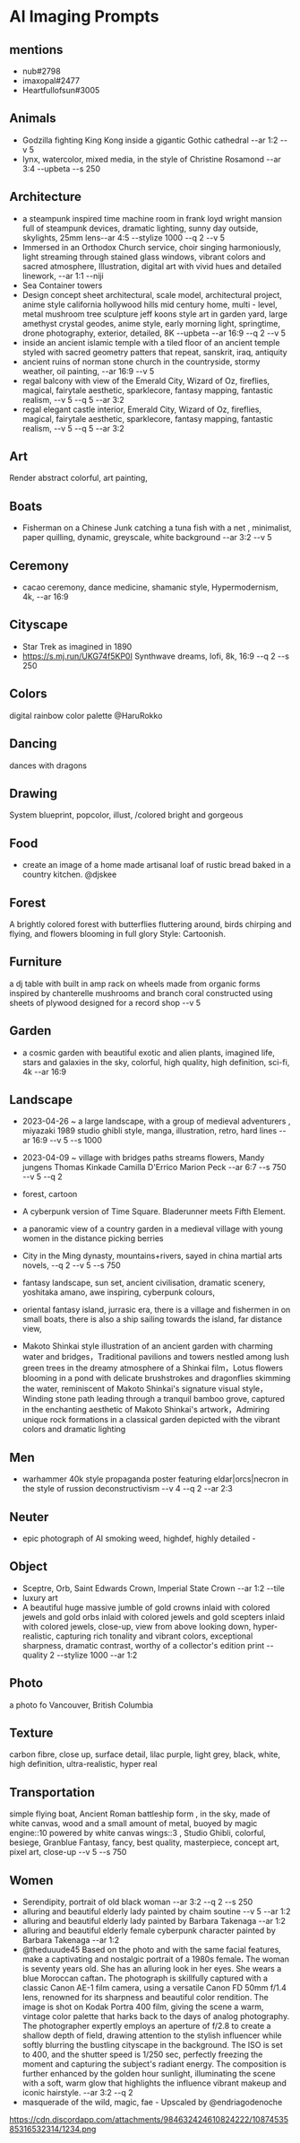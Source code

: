 # AI Imaging Prompts

## mentions

* nub#2798
* imaxopal#2477
* Heartfullofsun#3005


## Animals

* Godzilla fighting King Kong inside a gigantic Gothic cathedral --ar 1:2 --v 5
* lynx, watercolor, mixed media, in the style of Christine Rosamond --ar 3:4 --upbeta --s 250


## Architecture

* a steampunk inspired time machine room in frank loyd wright mansion full of steampunk devices, dramatic lighting, sunny day outside, skylights, 25mm lens--ar 4:5 --stylize 1000 --q 2 --v 5
* Immersed in an Orthodox Church service, choir singing harmoniously, light streaming through stained glass windows, vibrant colors and sacred atmosphere, Illustration, digital art with vivid hues and detailed linework, --ar 1:1 --niji
* Sea Container towers
* Design concept sheet architectural, scale model, architectural project, anime style california hollywood hills mid century home, multi - level, metal mushroom tree sculpture jeff koons style art in garden yard, large amethyst crystal geodes, anime style, early morning light, springtime, drone photography, exterior, detailed, 8K --upbeta --ar 16:9 --q 2 --v 5
* inside an ancient islamic temple with a tiled floor of an ancient temple styled with sacred geometry patters that repeat, sanskrit, iraq, antiquity
* ancient ruins of norman stone church in the countryside, stormy weather, oil painting, --ar 16:9 --v 5
* regal balcony with view of the Emerald City, Wizard of Oz, fireflies, magical, fairytale aesthetic, sparklecore, fantasy mapping, fantastic realism, --v 5 --q 5 --ar 3:2
* regal elegant castle interior, Emerald City, Wizard of Oz, fireflies, magical, fairytale aesthetic, sparklecore, fantasy mapping, fantastic realism, --v 5 --q 5 --ar 3:2

## Art

Render abstract colorful, art painting,

## Boats

* Fisherman on a Chinese Junk catching a tuna fish with a net , minimalist, paper quilling, dynamic, greyscale, white background --ar 3:2 --v 5

## Ceremony

* cacao ceremony, dance medicine, shamanic style, Hypermodernism, 4k, --ar 16:9

## Cityscape

* Star Trek as imagined in 1890
* https://s.mj.run/UKG74f5KP0I Synthwave dreams, lofi, 8k, 16:9 --q 2 --s 250

## Colors

digital rainbow color palette  @HaruRokko

## Dancing

dances with dragons

## Drawing

System blueprint, popcolor, illust, /colored bright and gorgeous

## Food

* create an image of a home made artisanal loaf of rustic bread baked in a country kitchen. @djskee

## Forest

A brightly colored forest with butterflies fluttering around, birds chirping and flying, and flowers blooming in full glory Style: Cartoonish.

## Furniture

a dj table with built in amp rack on wheels made from organic forms inspired by chanterelle mushrooms and branch coral constructed using sheets of plywood designed for a record shop --v 5

## Garden

* a cosmic garden with beautiful exotic and alien plants, imagined life, stars and galaxies in the sky, colorful, high quality, high definition, sci-fi, 4k --ar 16:9

## Landscape

* 2023-04-26 ~ a large landscape, with a group of medieval adventurers , miyazaki 1989 studio ghibli style, manga, illustration, retro, hard lines --ar 16:9 --v 5 --s 1000

* 2023-04-09 ~ village with bridges paths streams flowers, Mandy jungens Thomas Kinkade Camilla D'Errico Marion Peck --ar 6:7 --s 750 --v 5 --q 2
* forest, cartoon
* A cyberpunk version of Time Square. Bladerunner meets Fifth Element.
* a panoramic view of a country garden in a medieval village with young women in the distance picking berries
* City in the Ming dynasty, mountains+rivers, sayed in china martial arts novels, --q 2 --v 5 --s 750
* fantasy landscape, sun set, ancient civilisation, dramatic scenery, yoshitaka amano, awe inspiring, cyberpunk colours,
* oriental fantasy island, jurrasic era, there is a village and fishermen in on small boats, there is also a ship sailing towards the island, far distance view,
* Makoto Shinkai style illustration of an ancient garden with charming water and bridges，Traditional pavilions and towers nestled among lush green trees in the dreamy atmosphere of a Shinkai film，Lotus flowers blooming in a pond with delicate brushstrokes and dragonflies skimming the water, reminiscent of Makoto Shinkai's signature visual style，Winding stone path leading through a tranquil bamboo grove, captured in the enchanting aesthetic of Makoto Shinkai's artwork，Admiring unique rock formations in a classical garden depicted with the vibrant colors and dramatic lighting

## Men

* warhammer 40k style propaganda poster featuring eldar|orcs|necron in the style of russion deconstructivism --v 4 --q 2 --ar 2:3

## Neuter

* epic photograph of AI smoking weed, highdef, highly detailed -

## Object


* Sceptre, Orb, Saint Edwards Crown, Imperial State Crown --ar 1:2 --tile
* luxury art
* A beautiful huge massive jumble of gold crowns inlaid with colored jewels and gold orbs inlaid with colored jewels and gold scepters inlaid with colored jewels, close-up, view from above looking down, hyper-realistic, capturing rich tonality and vibrant colors, exceptional sharpness, dramatic contrast, worthy of a collector's edition print --quality 2 --stylize 1000 --ar 1:2

## Photo

a photo fo Vancouver, British Columbia

## Texture

carbon fibre, close up, surface detail, lilac purple, light grey, black, white, high definition, ultra-realistic, hyper real

## Transportation

simple flying boat, Ancient Roman battleship form , in the sky, made of white canvas, wood and a small amount of metal, buoyed by magic engine::10 powered by white canvas wings::3 , Studio Ghibli, colorful, besiege, Granblue Fantasy, fancy, best quality, masterpiece, concept art, pixel art, close-up --v 5 --s 750

## Women

* Serendipity, portrait of old black woman --ar 3:2 --q 2 --s 250
* alluring and beautiful elderly lady painted by chaim soutine --v 5 --ar 1:2
* alluring and beautiful elderly lady painted by Barbara Takenaga --ar 1:2
* alluring and beautiful elderly female cyberpunk character painted by Barbara Takenaga --ar 1:2
*  @theduuude45 Based on the photo and with the same facial features, make a captivating and nostalgic portrait of a 1980s female، The woman is seventy years old. She has an alluring look in her eyes. She wears a blue Moroccan caftan، The photograph is skillfully captured with a classic Canon AE-1 film camera, using a versatile Canon FD 50mm f/1.4 lens, renowned for its sharpness and beautiful color rendition. The image is shot on Kodak Portra 400 film, giving the scene a warm, vintage color palette that harks back to the days of analog photography. The photographer expertly employs an aperture of f/2.8 to create a shallow depth of field, drawing attention to the stylish influencer while softly blurring the bustling cityscape in the background. The ISO is set to 400, and the shutter speed is 1/250 sec, perfectly freezing the moment and capturing the subject's radiant energy. The composition is further enhanced by the golden hour sunlight, illuminating the scene with a soft, warm glow that highlights the influence vibrant makeup and iconic hairstyle. --ar 3:2 --q 2
* masquerade of the wild, magic, fae - Upscaled by @endriagodenoche

https://cdn.discordapp.com/attachments/984632424610824222/1087453585316532314/1234.png

